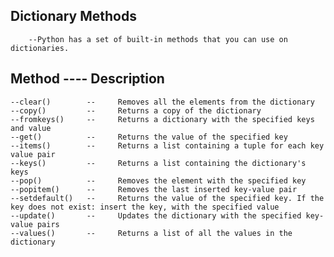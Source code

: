 ##  Dictionary Methods

        --Python has a set of built-in methods that you can use on dictionaries.

##     Method	    ----        Description

    --clear()	     --     Removes all the elements from the dictionary
    --copy()	     --     Returns a copy of the dictionary
    --fromkeys()	 --     Returns a dictionary with the specified keys and value
    --get()	         --     Returns the value of the specified key
    --items()	     --     Returns a list containing a tuple for each key value pair
    --keys()	     --     Returns a list containing the dictionary's keys
    --pop()	         --     Removes the element with the specified key
    --popitem()	     --     Removes the last inserted key-value pair
    --setdefault()	 --     Returns the value of the specified key. If the key does not exist: insert the key, with the specified value
    --update()	     --     Updates the dictionary with the specified key-value pairs
    --values()	     --     Returns a list of all the values in the dictionary